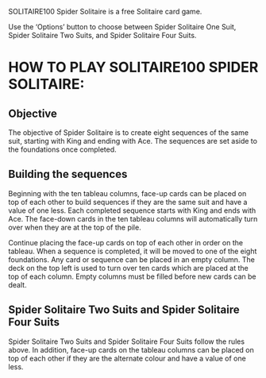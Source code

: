 SOLITAIRE100 Spider Solitaire is a free Solitaire card game.

Use the ‘Options’ button to choose between Spider Solitaire One Suit, Spider Solitaire Two Suits, and Spider Solitaire Four Suits.

# **HOW TO PLAY SOLITAIRE100 SPIDER SOLITAIRE:**

## Objective

The objective of Spider Solitaire is to create eight sequences of the same suit, starting with King and ending with Ace. The sequences are set aside to the foundations once completed.

## Building the sequences

Beginning with the ten tableau columns, face-up cards can be placed on top of each other to build sequences if they are the same suit and have a value of one less. Each completed sequence starts with King and ends with Ace. The face-down cards in the ten tableau columns will automatically turn over when they are at the top of the pile.

Continue placing the face-up cards on top of each other in order on the tableau. When a sequence is completed, it will be moved to one of the eight foundations. Any card or sequence can be placed in an empty column. The deck on the top left is used to turn over ten cards which are placed at the top of each column. Empty columns must be filled before new cards can be dealt.

## Spider Solitaire Two Suits and Spider Solitaire Four Suits

Spider Solitaire Two Suits and Spider Solitaire Four Suits follow the rules above. In addition, face-up cards on the tableau columns can be placed on top of each other if they are the alternate colour and have a value of one less.